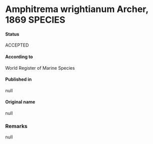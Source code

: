 Amphitrema wrightianum Archer, 1869 SPECIES
=======

#### Status
ACCEPTED

#### According to
World Register of Marine Species

#### Published in
null

#### Original name
null

### Remarks
null